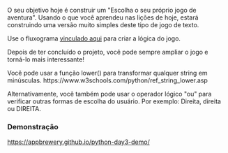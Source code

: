 O seu objetivo hoje é construir um "Escolha o seu próprio jogo de aventura".
Usando o que você aprendeu nas lições de hoje, estará construindo uma versão muito simples deste tipo de jogo de texto.

Use o fluxograma [vinculado aqui](https://www.draw.io/?lightbox=1&highlight=0000ff&edit=_blank&layers=1&nav=1&title=Treasure%20Island%20Conditional.drawio#Uhttps%3A%2F%2Fdrive.google.com%2Fuc%3Fid%3D1oDe4ehjWZipYRsVfeAx2HyB7LCQ8_Fvi%26export%3Ddownload) para criar a lógica do jogo.

Depois de ter concluído o projeto, você pode sempre ampliar o jogo e torná-lo mais interessante!

<div class="hint">
   Você pode usar a função lower() para transformar qualquer string em minúsculas.
https://www.w3schools.com/python/ref_string_lower.asp

Alternativamente, você também pode usar o operador lógico "ou" para verificar outras formas de escolha do usuário. Por exemplo: Direita, direita ou DIREITA.
</div>


### Demonstração
https://appbrewery.github.io/python-day3-demo/